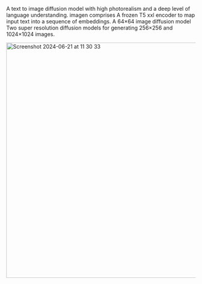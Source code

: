 A text to image diffusion model with high photorealism and a deep level of language understanding.
imagen comprises
               A frozen T5 xxl encoder to map input text into a sequence of embeddings.
               A 64×64 image diffusion model
               Two super resolution diffusion models for generating 256×256 and 1024×1024 images.
               
<img width="627" alt="Screenshot 2024-06-21 at 11 30 33" src="https://github.com/usha3211-coder/Research-Development/assets/150019156/e4e0155e-0867-4c87-91b9-8d3fe3ba8810">


